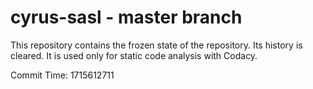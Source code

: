 # cyrus-sasl - master branch

This repository contains the frozen state of the repository.
Its history is cleared. It is used only for static code
analysis with Codacy.

Commit Time: 1715612711